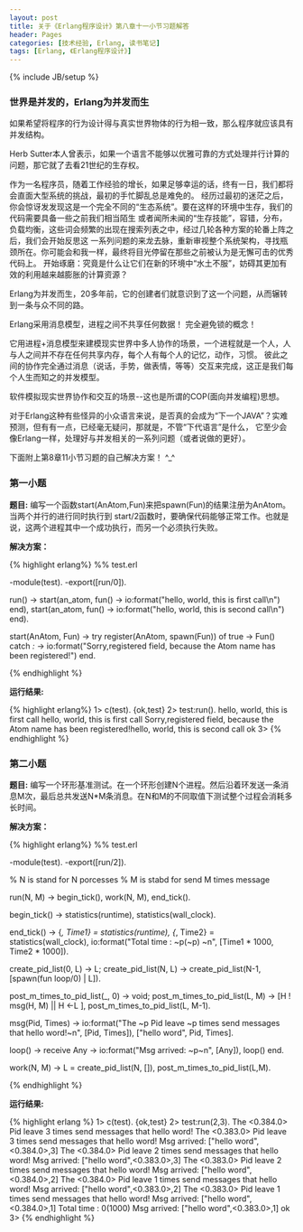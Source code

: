 ```yaml
---
layout: post
title: 关于《Erlang程序设计》第八章十一小节习题解答
header: Pages
categories: [技术经验, Erlang, 读书笔记]
tags: [Erlang, 《Erlang程序设计》]
---
```

{% include JB/setup %}

### 世界是并发的，Erlang为并发而生

如果希望将程序的行为设计得与真实世界物体的行为相一致，那么程序就应该具有并发结构。

Herb Sutter本人曾表示，如果一个语言不能够以优雅可靠的方式处理并行计算的问题，那它就了去看21世纪的生存权。

作为一名程序员，随着工作经验的增长，如果足够幸运的话，终有一日，我们都将会直面大型系统的挑战，最初的手忙脚乱总是难免的。
经历过最初的迷茫之后，你会惊讶发发现这是一个完全不同的“生态系统”。要在这样的环境中生存，我们的代码需要具备一些之前我们相当陌生
或者闻所未闻的“生存技能”，容错，分布，负载均衡，这些词会频繁的出现在搜索列表之中，经过几轮各种方案的轮番上阵之后，我们会开始反思这
一系列问题的来龙去脉，重新审视整个系统架构，寻找瓶颈所在。你可能会和我一样，最终将目光停留在那些之前被认为是无懈可击的优秀代码上。
开始琢磨：究竟是什么让它们在新的环境中“水土不服”，妨碍其更加有效的利用越来越膨胀的计算资源？

Erlang为并发而生，20多年前，它的创建者们就意识到了这一个问题，从而辗转到一条与众不同的路。

Erlang采用消息模型，进程之间不共享任何数据！ 完全避免锁的概念！

它用进程+消息模型来建模现实世界中多人协作的场景，一个进程就是一个人，人与人之间并不存在任何共享内存，每个人有每个人的记忆，动作，习惯。
彼此之间的协作完全通过消息（说话，手势，做表情，等等）交互来完成，这正是我们每个人生而知之的并发模型。

软件模拟现实世界协作和交互的场景--这也是所谓的COP(面向并发编程)思想。

对于Erlang这种有些怪异的小众语言来说，是否真的会成为“下一个JAVA”？实难预测，但有有一点，已经毫无疑问，那就是，不管“下代语言”是什么，
它至少会像Erlang一样，处理好与并发相关的一系列问题（或者说做的更好）。

下面附上第8章11小节习题的自己解决方案！  ^_^

### 第一小题

__题目:__  编写一个函数start(AnAtom,Fun)来把spawn(Fun)的结果注册为AnAtom。当两个并行的进行同时执行到
start/2函数时，要确保代码能够正常工作。也就是说，这两个进程其中一个成功执行，而另一个必须执行失败。

__解决方案：__

{% highlight erlang%}
%% test.erl

-module(test).
-export([run/0]).

run() ->
    start(an_atom, fun() -> io:format("hello, world, this is first call\n") end),
    start(an_atom, fun() -> io:format("hello, world, this is second call\n") end).

start(AnAtom, Fun) ->
    try register(AnAtom, spawn(Fun)) of
	true ->
	    Fun()
    catch
	_:_ ->
	    io:format("Sorry,registered field, because the Atom name has been registered!")
    end.

{% endhighlight %}

__运行结果:__

{% highlight erlang%}
1> c(test).
{ok,test}
2> test:run().
hello, world, this is first call
hello, world, this is first call
Sorry,registered field, because the Atom name has been registered!hello, world, this is second call
ok
3>
{% endhighlight %}

### 第二小题

__题目:__  编写一个环形基准测试。在一个环形创建N个进程。然后沿着环发送一条消息M次，最后总共发送N*M条消息。在N和M的不同取值下测试整个过程会消耗多长时间。

__解决方案：__

{% highlight erlang%}
%% test.erl

-module(test).
-export([run/2]).

% N is stand for N porcesses
% M is stabd for send M times message

run(N, M) ->
    begin_tick(),
    work(N, M),
    end_tick().

begin_tick() ->
    statistics(runtime),
    statistics(wall_clock).

end_tick() ->
    {_, Time1} = statistics(runtime),
    {_, Time2} = statistics(wall_clock),
    io:format("Total time : ~p(~p) ~n", [Time1 * 1000, Time2 * 1000]).

create_pid_list(0, L) -> L;
create_pid_list(N, L) -> create_pid_list(N-1, [spawn(fun loop/0) | L]).

post_m_times_to_pid_list(_, 0) -> void;
post_m_times_to_pid_list(L, M) ->
    [H ! msg(H, M) || H <-L ],
    post_m_times_to_pid_list(L, M-1).

msg(Pid, Times) ->
    io:format("The ~p Pid leave ~p times send messages that hello word!~n", [Pid, Times]),
    ["hello word", Pid, Times].

loop() ->
    receive
        Any ->
            io:format("Msg arrived: ~p~n", [Any]),
            loop()
    end.

work(N, M) ->
    L = create_pid_list(N, []),
    post_m_times_to_pid_list(L,M).

{% endhighlight %}

__运行结果:__

{% highlight erlang %}
1> c(test).
{ok,test}
2> test:run(2,3).
The <0.384.0> Pid leave 3 times send messages that hello word!
The <0.383.0> Pid leave 3 times send messages that hello word!
Msg arrived: ["hello word",<0.384.0>,3]
The <0.384.0> Pid leave 2 times send messages that hello word!
Msg arrived: ["hello word",<0.383.0>,3]
The <0.383.0> Pid leave 2 times send messages that hello word!
Msg arrived: ["hello word",<0.384.0>,2]
The <0.384.0> Pid leave 1 times send messages that hello word!
Msg arrived: ["hello word",<0.383.0>,2]
The <0.383.0> Pid leave 1 times send messages that hello word!
Msg arrived: ["hello word",<0.384.0>,1]
Total time : 0(1000)
Msg arrived: ["hello word",<0.383.0>,1]
ok
3>
{% endhighlight %}